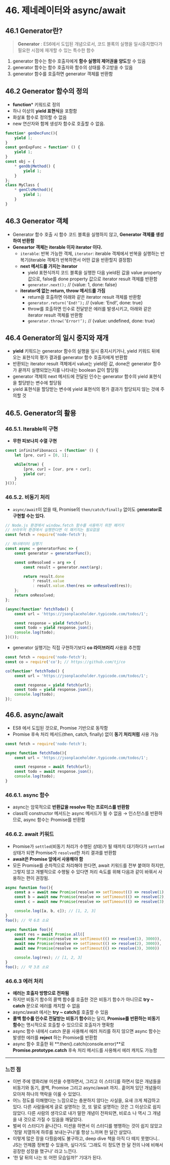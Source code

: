 # 46. 제네레이터와 async/await

## 46.1 Generator란?

> **Generator** : ES6에서 도입된 개념으로서, 코드 블록의 실행을 일시중지했다가 필요한 시점에 재개할 수 있는 특수한 함수
> 
1. generator 함수는 함수 호출자에게 **함수 실행의 제어권을 양도**할 수 있음
2. generator 함수는 함수 호출자와 함수의 상태를 주고받을 수 있음
3. generator 함수를 호출하면 generator 객체를 반환함

## 46.2 Generator 함수의 정의

- **function*** 키워드로 정의
- 하나 이상의 **yield 표현식**을 포함함
- 화살표 함수로 정의할 수 없음
- new 연산자와 함께 생성자 함수로 호출할 수 없음.

```jsx
function* genDecFunc(){
	yield 1;
}
const genExpFunc = function* () {
	yield 1;
}
const obj = {
	* genObjMethod() {
		yield 1;
	}
};
class MyClass {
	* genClsMethod(){
		yield 1;
	}
}
```

## 46.3 Generator 객체

- Generator 함수 호출 시 함수 코드 블록을 실행하지 않고, **Generator 객체를 생성하여 반환함**
- **Geneartor 객체는 iterable 이자 iterator 이다.**
    - `iterable`: 반복 가능한 객체, `iterator`: iterable 객체에서 반복을 실행하는 반복기(iterable 객체가 반복하면서 어떤 값을 반환할지 결정함)
    - **next 메서드를 가지는 iterator**
        - yield 표현식까지 코드 블록을 실행한 다음 yield된 값을 value property 값으로, false를 done property 값으로 iterator result 객체를 반환함
        - `generator.next();` // {value: 1, done: false}
    - **iterator에 없는 return, throw 메서드를 가짐**
        - return을 호출하면 아래와 같은 iterator result 객체를 반환함
        - `generator.return(’End!’);` // {value: ‘End!’, done: true}
        - throw를 호출하면 인수로 전달받은 에러를 발생시키고, 아래와 같은 iterator result 객체를 반환함
        - `generator.throw(’Error!’);` // {value: undefined, done: true}

## 46.4 Generator의 일시 중지와 재개

- **yield** 키워드는 generator 함수의 실행을 일시 중지시키거나, yield 키워드 뒤에 오는 표현식의 평가 결과를 generator 함수 호출자에게 반환함
- 반환되는 iterator result 객체에서 value는 yield된 값, done은 generator 함수가 끝까지 실행되었는지를 나타내는 boolean 값이 할당됨
- generator 객체의 next 메서드에 전달된 인수는 generator 함수의 yield 표현식을 할당받는 변수에 할당됨
- yield 표현식을 할당받는 변수에 yield 표현식의 평가 결과가 할당되지 않는 것에 주의할 것

## ****46.5. Generator의 활용****

### ****46.5.1. Iterable의 구현****

- **무한 피보나치 수열 구현**

```jsx
const infiniteFibonacci = (function* () {
	let [pre, cur] = [0, 1];

	while(true) {
		[pre, cur] = [cur, pre + cur];
		yield cur;
	}
}());
```

### ****46.5.2. 비동기 처리****

- `async/await`이 없을 때, Promise의 `then/catch/finally` 없이도 g**enerator로 구현할 수는 있다.**

```jsx
// Node.js 환경에서 window.fetch 함수를 사용하기 위한 패키지
// 브라우저 환경에서 실행한다면 이 패키지는 필요없음
const fetch = require('node-fetch');

// 제너레이터 실행기
const async = generatorFunc => {
	const generator = generatorFunc();

	const onResolved = arg => {
		const result = generator.next(arg);

		return result.done
			? result.value
			: result.value.then(res => onResolved(res));
	};
	return onResolved;
};

(async(function* fetchTodo() {
	const url = 'https://jsonplaceholder.typicode.com/todos/1';

	const response = yield fetch(url);
	const todo = yield response.json();
	console.log(todo);
})());
```

- generator 실행기는 직접 구현하기보다 **co 라이브러리** 사용을 추천함

```jsx
const fetch = require('node-fetch');
const co = require('co'); // https://github.com/tj/co

co(function* fetchTodo() {
	const url = 'https://jsonplaceholder.typicode.com/todos/1';

	const response = yield fetch(url);
	const todo = yield response.json();
	console.log(todo);
});
```

## ****46.6. async/await****

- ES8 에서 도입된 것으로, Promise 기반으로 동작함
- Promise 후속 처리 메서드(then, catch, finally) 없이 **동기 처리처럼** 사용 가능

```jsx
const fetch = require('node-fetch');

async function fetchTodo(){
	const url = 'https://jsonplaceholder.typicode.com/todos/1';

	const response = await fetch(url);
	const todo = await response.json();
	console.log(todo);
}
```

### ****46.6.1. async 함수****

- async는 암묵적으로 **반환값을 resolve 하는 프로미스를 반환함**
- class의 constructor 메서드는 async 메서드가 될 수 없음 → 인스턴스를 반환하므로, async 함수는 Promise를 반환함

### ****46.6.2. await 키워드****

- Promise가 `settled`(비동기 처리가 수행된 상태)가 될 때까지 대기하다가 `settled` 상태가 되면 Promise가 `resolved`한 처리 결과를 반환함
- **await은 Promise 앞에서 사용해야 함**
- 모든 Promise를 순차적으로 처리해야 한다면, await 키워드를 전부 붙여야 하지만, 그렇지 않고 개별적으로 수행될 수 있다면 처리 속도를 위해 다음과 같이 바꿔서 사용하는 편이 권장됨.

```jsx
async function foo(){
	const a = await new Promise(resolve => setTimeout(() => resolve(1), 3000));
	const b = await new Promise(resolve => setTimeout(() => resolve(2), 3000));
	const c = await new Promise(resolve => setTimeout(() => resolve(3), 3000));

	console.log([a, b, c]); // [1, 2, 3]
}
foo(); // 약 6초 소요

async function foo(){
	const res = await Promise.all([
	await new Promise(resolve => setTimeout(() => resolve(1), 3000)),
	await new Promise(resolve => setTimeout(() => resolve(2), 3000)),
	await new Promise(resolve => setTimeout(() => resolve(3), 3000))

	console.log(res); // [1, 2, 3]
}
foo(); // 약 3초 소요
```

### 46.6.3 ****에러 처리****

- **에러는 호출자 방향으로 전파됨**
- 하지만 비동기 함수의 콜백 함수를 호출한 것은 비동기 함수가 아니므로 **try ~ catch** 문으로 에러를 캐치할 수 없음
- async/await 에서는 **try ~ catch**를 호출할 수 있음
- **콜백 함수를 인수로 전달받는 비동기 함수**와는 달리, **Promise를 반환하는 비동기 함수**는 명시적으로 호출할 수 있으므로 호출자가 명확함
- async 함수 내에서 catch 문을 사용해서 에러 처리를 하지 않으면 async 함수는 발생한 에러를 **reject** 하는 Promise를 반환함
- async 함수 호출한 뒤 **.then().catch(console.error)**로 **Promise.prototype.catch** 후속 처리 메서드를 사용해서 에러 캐치도 가능함

---

### 느낀 점

- 이번 주에 영화리뷰 미션을 수행하면서, 그리고 이 스터디를 하면서 많은 개념들을 비동기와 동기, 콜백, Promise 그리고 async/await 까지.. 흩어져 있던 개념들이 모아져 하나의 맥락을 이룰 수 있었다.
- 어느 정도를 이해했다는 느낌으로는 충분하지 않다는 사실을, 요새 크게 체감하고 있다. 다른 사람들에게 글로 설명하는 것, 또 말로 설명하는 것은 그 이상으로 쉽지 않았다. 다른 사람의 생각으로 내가 말한 개념이 전파되면, 비로소 나 역시 그 개념을 내 것으로 가질 수 있음을 깨달았다.
- 벌써 이 스터디가 끝나간다. 미션을 하면서 이 스터디를 병행하는 것이 쉽지 않았고 ‘정말 치열하게 하루를 보내는구나’를 항상 느끼며 한 달간 살았다.
- 이렇게 많은 장을 다뤘음에도 불구하고, deep dive 책을 아직 다 떼지 못했다니.. JS는 언제쯤 정복할 수 있을까, 싶다가도 ‘그래도 이 정도면 한 달 전의 나에 비해서 굉장한 성장을 했구나’ 라고 느낀다.
- ‘한 달 뒤의 나는 또 어떤 모습일까?’ 기대가 된다.